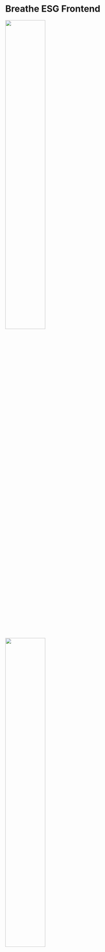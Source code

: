 # Breathe ESG Frontend
<div style="display: block"> 
   <img src="https://github.com/AnanyaGarg28/breathe-esg/assets/92284167/76c9ed19-8b82-44f6-8e92-ba9e44ced552" style="width: 50%; display: inline"/>
   <img src="https://github.com/AnanyaGarg28/breathe-esg/assets/92284167/f81055a2-cd32-48fb-91df-dc2bb1978bde" style="width: 50%; display: inline"/>
   <img src="https://github.com/AnanyaGarg28/breathe-esg/assets/92284167/1da1162a-0d22-45e0-905b-2936760600b9" style="width: 50%; display: inline"/>
   <img src="https://github.com/AnanyaGarg28/breathe-esg/assets/92284167/8474d432-5527-496f-8432-a894daeb0e37" style="width: 50%; display: inline"/>
</div>

## Technologies Used

- React.js
- TypeScript
- Redux
- Sass
- Ant Design (AntD)

## Table of Contents

- [Key Features/Functionalities](#key-featuresfunctionalities)
- [Highlights](#highlights)
- [Getting Started](#getting-started)
- [Deployment](#deployment)
- [Contributing](#contributing)
- [License](#license)

## Key Features/Functionalities

1. **Authentication using JWTs:**
   - Secure user authentication using JSON Web Tokens (JWTs).

2. **State Management using Redux:**
   - Efficient state management for the application using Redux.

3. **Type-Safe JavaScript using TypeScript:**
   - Utilization of TypeScript for type-safe JavaScript, enhancing code quality and maintainability.

4. **Precisely Styled UI using Sass:**
   - Thoroughly styled user interface adhering to the provided design specifications using Sass. [Figma Design Link](https://www.figma.com/file/I6pUagfeowlYopooKq4a78/Untitled?type=design&node-id=0-1&mode=design&t=IwvJT5RQxN1zj9Bz-0)

5. **Deployed Frontend:**
   - The frontend is deployed on Netlify to provide a seamless user experience.

## Highlights

1. **Bonus Feature: Export Data in CSV Format:**
   - Additional functionality allowing users to export collected data in CSV format.

2. **Neatly Written and Well-Commented Code:**
   - The codebase is organized, and comments are provided for clarity and maintainability.

3. **Frequent Commit Intervals:**
   - Commits are pushed at frequent intervals to the GitHub repository, ensuring transparency in development progress.

## Getting Started

To run the project locally, follow these steps:

1. Clone the repository:
   ```bash
   git clone https://github.com/AnanyaGarg28/breathe-esg.git

2. Install Dependencies
    ```bash
    cd breathe-esg
    npm install

3. Start the Development Server
    ```bash
    npm start

## Deployment

The application is deployed on Netlify. [Link to Netlify Deployment](https://breatheesg.netlify.app/)

## Contributing

Contributions are welcome! Please follow the [Contributing Guidelines](CONTRIBUTING.md).

## License

This project is licensed under the [MIT License](LICENSE).
